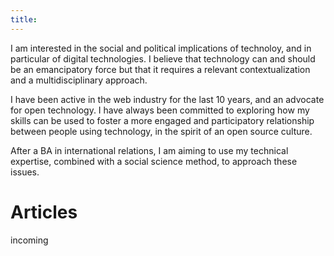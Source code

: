 ```yaml
---
title: 
---
```


I am interested in the social and political implications of technoloy, and in particular of digital technologies. I believe that technology can and should be an emancipatory force but that it requires a relevant contextualization and a multidisciplinary approach.

I have been active in the web industry for the last 10 years, and an advocate for open technology. I have always been committed to exploring how my skills can be used to foster a more engaged and participatory relationship between people using technology, in the spirit of an open source culture.

After a BA in international relations, I am aiming to use my technical expertise, combined with a social science method, to approach these issues.


# Articles

incoming

